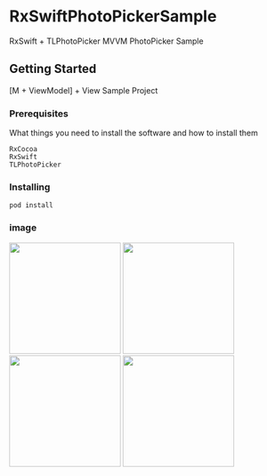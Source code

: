 # RxSwiftPhotoPickerSample
RxSwift + TLPhotoPicker MVVM PhotoPicker Sample

## Getting Started

[M + ViewModel] + View  Sample Project

### Prerequisites

What things you need to install the software and how to install them

```
RxCocoa
RxSwift
TLPhotoPicker
```

### Installing

```
pod install
```
### image
<div>
<img src="https://user-images.githubusercontent.com/6063541/41634172-7e39317c-747d-11e8-89bd-7871d6e59a57.png" width="200">
<img src="https://user-images.githubusercontent.com/6063541/41634174-7fac269a-747d-11e8-8456-83e3bcf98d9b.png" width="200">
</div>
<div> 
<img src="https://user-images.githubusercontent.com/6063541/41634176-80f7d404-747d-11e8-9ed5-3855289984f0.png" width="200">
<img src="https://user-images.githubusercontent.com/6063541/41634177-8123aa48-747d-11e8-902b-8526b9fba943.png" width="200">
</div>
